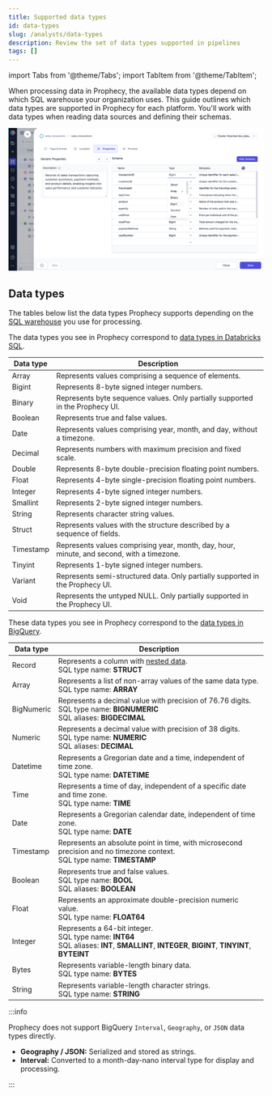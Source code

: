 ```yaml
---
title: Supported data types
id: data-types
slug: /analysts/data-types
description: Review the set of data types supported in pipelines
tags: []
---
```


import Tabs from '@theme/Tabs';
import TabItem from '@theme/TabItem';

When processing data in Prophecy, the available data types depend on which SQL warehouse your organization uses. This guide outlines which data types are supported in Prophecy for each platform. You'll work with data types when reading data sources and defining their schemas.

![Infer schema](img/data-types.png)

## Data types

The tables below list the data types Prophecy supports depending on the [SQL warehouse](/administration/fabrics/prophecy-fabrics/) you use for processing.

<Tabs>
<TabItem value="Databricks" label="Databricks">

The data types you see in Prophecy correspond to [data types in Databricks SQL](https://docs.databricks.com/aws/en/sql/language-manual/sql-ref-datatypes).

| Data type | Description                                                                               |
| --------- | ----------------------------------------------------------------------------------------- |
| Array     | Represents values comprising a sequence of elements.                                      |
| Bigint    | Represents 8-byte signed integer numbers.                                                 |
| Binary    | Represents byte sequence values. Only partially supported in the Prophecy UI.             |
| Boolean   | Represents true and false values.                                                         |
| Date      | Represents values comprising year, month, and day, without a timezone.                    |
| Decimal   | Represents numbers with maximum precision and fixed scale.                                |
| Double    | Represents 8-byte double-precision floating point numbers.                                |
| Float     | Represents 4-byte single-precision floating point numbers.                                |
| Integer   | Represents 4-byte signed integer numbers.                                                 |
| Smallint  | Represents 2-byte signed integer numbers.                                                 |
| String    | Represents character string values.                                                       |
| Struct    | Represents values with the structure described by a sequence of fields.                   |
| Timestamp | Represents values comprising year, month, day, hour, minute, and second, with a timezone. |
| Tinyint   | Represents 1-byte signed integer numbers.                                                 |
| Variant   | Represents semi-structured data. Only partially supported in the Prophecy UI.             |
| Void      | Represents the untyped NULL. Only partially supported in the Prophecy UI.                 |

</TabItem>

<TabItem value="BigQuery" label="BigQuery">

These data types you see in Prophecy correspond to the [data types in BigQuery](https://cloud.google.com/bigquery/docs/reference/standard-sql/data-types).

| Data type  | Description                                                                                                                                         |
| ---------- | --------------------------------------------------------------------------------------------------------------------------------------------------- |
| Record     | Represents a column with [nested data](https://cloud.google.com/bigquery/docs/nested-repeated).<br/>SQL type name: **STRUCT**                       |
| Array      | Represents a list of non-array values of the same data type.<br/>SQL type name: **ARRAY**                                                           |
| BigNumeric | Represents a decimal value with precision of 76.76 digits. <br/>SQL type name: **BIGNUMERIC**<br/>SQL aliases: **BIGDECIMAL**                       |
| Numeric    | Represents a decimal value with precision of 38 digits.<br/>SQL type name: **NUMERIC**<br/>SQL aliases: **DECIMAL**                                 |
| Datetime   | Represents a Gregorian date and a time, independent of time zone. <br/>SQL type name: **DATETIME**                                                  |
| Time       | Represents a time of day, independent of a specific date and time zone. <br/>SQL type name: **TIME**                                                |
| Date       | Represents a Gregorian calendar date, independent of time zone. <br/>SQL type name: **DATE**                                                        |
| Timestamp  | Represents an absolute point in time, with microsecond precision and no timezone context. <br/>SQL type name: **TIMESTAMP**                         |
| Boolean    | Represents true and false values.<br/>SQL type name: **BOOL**<br/>SQL aliases: **BOOLEAN**                                                          |
| Float      | Represents an approximate double-precision numeric value.<br/>SQL type name: **FLOAT64**                                                            |
| Integer    | Represents a 64-bit integer.<br/>SQL type name: **INT64**<br/>SQL aliases: **INT**, **SMALLINT**, **INTEGER**, **BIGINT**, **TINYINT**, **BYTEINT** |
| Bytes      | Represents variable-length binary data.<br/>SQL type name: **BYTES**                                                                                |
| String     | Represents variable-length character strings. <br/>SQL type name: **STRING**                                                                        |

:::info

Prophecy does not support BigQuery `Interval`, `Geography`, or `JSON` data types directly.

- **Geography / JSON:** Serialized and stored as strings.
- **Interval:** Converted to a month-day-nano interval type for display and processing.

:::

</TabItem>
</Tabs>

